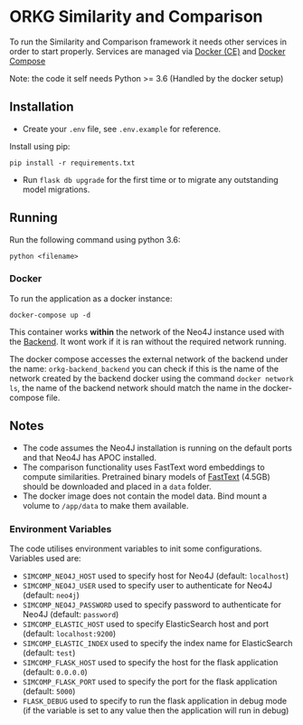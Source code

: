 # ORKG Similarity and Comparison

To run the Similarity and Comparison framework it needs other services in order to start properly.
Services are managed via [Docker (CE)](https://www.docker.com/community-edition) and [Docker Compose](https://docs.docker.com/compose/)

Note: the code it self needs Python >= 3.6 (Handled by the docker setup)

## Installation

- Create your `.env` file, see `.env.example` for reference.

Install using pip:

    pip install -r requirements.txt

- Run `flask db upgrade` for the first time or to migrate any outstanding model migrations.

## Running 
Run the following command using python 3.6:

    python <filename>
    
### Docker
To run the application as a docker instance:

    docker-compose up -d
    
This container works **within** the network of the Neo4J instance used with the [Backend](https://gitlab.com/TIBHannover/orkg/orkg-backend). It wont work if it is ran without the required network running.

The docker compose accesses the external network of the backend under the name: `orkg-backend_backend` you can check if this is the name of the network created by the backend docker using the command `docker network ls`, the name of the backend network should match the name in the docker-compose file.

## Notes
* The code assumes the Neo4J installation is running on the default ports and that Neo4J has APOC installed.
* The comparison functionality uses FastText word embeddings to compute similarities. Pretrained binary models of [FastText](https://dl.fbaipublicfiles.com/fasttext/vectors-crawl/cc.en.300.bin.gz) (4.5GB) should be downloaded and placed in a `data` folder.
* The docker image does not contain the model data. Bind mount a volume to `/app/data` to make them available.

### Environment Variables
The code utilises environment variables to init some configurations. Variables used are: 
* `SIMCOMP_NEO4J_HOST` used to specify host for Neo4J (default: `localhost`)
* `SIMCOMP_NEO4J_USER` used to specify user to authenticate for Neo4J (default: `neo4j`)
* `SIMCOMP_NEO4J_PASSWORD` used to specify password to authenticate for Neo4J (default: `password`)
* `SIMCOMP_ELASTIC_HOST` used to specify ElasticSearch host and port (default: `localhost:9200`)
* `SIMCOMP_ELASTIC_INDEX` used to specify the index name for ElasticSearch (default: `test`)
* `SIMCOMP_FLASK_HOST` used to specify the host for the flask application (default: `0.0.0.0`)
* `SIMCOMP_FLASK_PORT` used to specify the port for the flask application (default: `5000`)
* `FLASK_DEBUG` used to specify to run the flask application in debug mode (if the variable is set to any value then the application will run in debug)